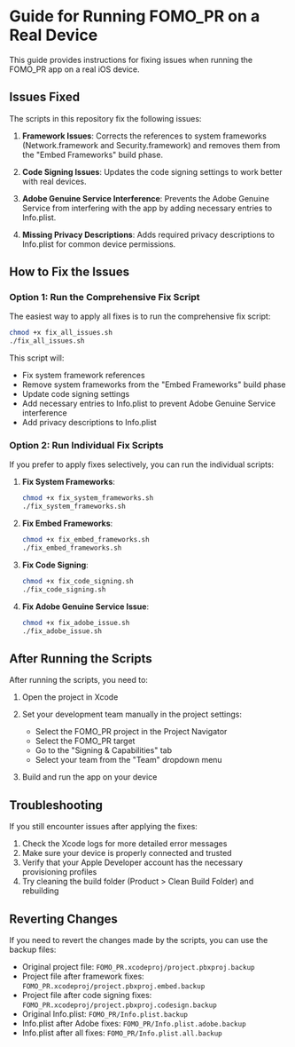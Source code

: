 # Guide for Running FOMO_PR on a Real Device

This guide provides instructions for fixing issues when running the FOMO_PR app on a real iOS device.

## Issues Fixed

The scripts in this repository fix the following issues:

1. **Framework Issues**: Corrects the references to system frameworks (Network.framework and Security.framework) and removes them from the "Embed Frameworks" build phase.

2. **Code Signing Issues**: Updates the code signing settings to work better with real devices.

3. **Adobe Genuine Service Interference**: Prevents the Adobe Genuine Service from interfering with the app by adding necessary entries to Info.plist.

4. **Missing Privacy Descriptions**: Adds required privacy descriptions to Info.plist for common device permissions.

## How to Fix the Issues

### Option 1: Run the Comprehensive Fix Script

The easiest way to apply all fixes is to run the comprehensive fix script:

```bash
chmod +x fix_all_issues.sh
./fix_all_issues.sh
```

This script will:
- Fix system framework references
- Remove system frameworks from the "Embed Frameworks" build phase
- Update code signing settings
- Add necessary entries to Info.plist to prevent Adobe Genuine Service interference
- Add privacy descriptions to Info.plist

### Option 2: Run Individual Fix Scripts

If you prefer to apply fixes selectively, you can run the individual scripts:

1. **Fix System Frameworks**:
   ```bash
   chmod +x fix_system_frameworks.sh
   ./fix_system_frameworks.sh
   ```

2. **Fix Embed Frameworks**:
   ```bash
   chmod +x fix_embed_frameworks.sh
   ./fix_embed_frameworks.sh
   ```

3. **Fix Code Signing**:
   ```bash
   chmod +x fix_code_signing.sh
   ./fix_code_signing.sh
   ```

4. **Fix Adobe Genuine Service Issue**:
   ```bash
   chmod +x fix_adobe_issue.sh
   ./fix_adobe_issue.sh
   ```

## After Running the Scripts

After running the scripts, you need to:

1. Open the project in Xcode
2. Set your development team manually in the project settings:
   - Select the FOMO_PR project in the Project Navigator
   - Select the FOMO_PR target
   - Go to the "Signing & Capabilities" tab
   - Select your team from the "Team" dropdown menu

3. Build and run the app on your device

## Troubleshooting

If you still encounter issues after applying the fixes:

1. Check the Xcode logs for more detailed error messages
2. Make sure your device is properly connected and trusted
3. Verify that your Apple Developer account has the necessary provisioning profiles
4. Try cleaning the build folder (Product > Clean Build Folder) and rebuilding

## Reverting Changes

If you need to revert the changes made by the scripts, you can use the backup files:

- Original project file: `FOMO_PR.xcodeproj/project.pbxproj.backup`
- Project file after framework fixes: `FOMO_PR.xcodeproj/project.pbxproj.embed.backup`
- Project file after code signing fixes: `FOMO_PR.xcodeproj/project.pbxproj.codesign.backup`
- Original Info.plist: `FOMO_PR/Info.plist.backup`
- Info.plist after Adobe fixes: `FOMO_PR/Info.plist.adobe.backup`
- Info.plist after all fixes: `FOMO_PR/Info.plist.all.backup` 